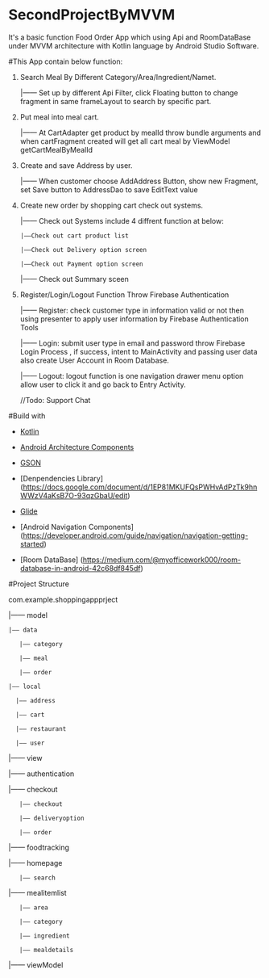 # SecondProjectByMVVM
It's a basic function Food Order App which using Api and RoomDataBase under MVVM architecture with Kotlin language by Android Studio Software.

#This App contain below function:

1. Search Meal By Different Category/Area/Ingredient/Namet.
   
   |—— Set up by different Api Filter, click Floating button to change fragment in same frameLayout to search by specific part.
 
2. Put meal into meal cart.  

   |—— At CartAdapter get product by mealId throw bundle arguments and when cartFragment created  will get all cart meal by ViewModel getCartMealByMealId   
   
3. Create and save Address by user.  
   
   |—— When customer choose AddAddress Button, show new Fragment, set Save button to AddressDao to save EditText value
   
4. Create new order by shopping cart check out systems.
   
   |—— Check out Systems include 4 diffrent function at below:
       
       |——Check out cart product list
                 
       |——Check out Delivery option screen
                 
       |——Check out Payment option screen
               
      |—— Check out Summary sceen
   
5. Register/Login/Logout Function Throw Firebase Authentication
   
   |—— Register: check customer type in information valid or not then using presenter to apply user information by Firebase Authentication Tools                          
   
   |—— Login:    submit user type in email and password throw Firebase Login Process , if success, intent to MainActivity and passing user data also create User Account in Room Database.
   
   |—— Logout:   logout function is one navigation drawer menu option allow user to click it and go back to Entry Activity.
   
   //Todo: Support Chat

#Build with

- [Kotlin](https://kotlinlang.org/) 

- [Android Architecture Components](https://medium.com/@myofficework000/mvvm-architecture-using-repository-pattern-for-beginners-181a5df3fff8) 

- [GSON](https://github.com/google/gson)

- [Denpendencies Library] (https://docs.google.com/document/d/1EP81MKUFQsPWHvAdPzTk9hnWWzV4aKsB7O-93qzGbaU/edit)

- [Glide](https://github.com/bumptech/glide) 

- [Android Navigation Components] (https://developer.android.com/guide/navigation/navigation-getting-started)

- [Room DataBase] (https://medium.com/@myofficework000/room-database-in-android-42c68df845df)

#Project Structure 

com.example.shoppingappprject    

|—— model

    |—— data
      
       |—— category
      
       |—— meal
      
       |—— order
    
    |—— local
    
      |—— address
      
      |—— cart
      
      |—— restaurant
      
      |—— user

       
|—— view

   |—— authentication
   
   |—— checkout
   
       |—— checkout
       
       |—— deliveryoption
       
       |—— order
       
   |—— foodtracking
   
   |—— homepage
   
       |—— search
   
   |—— mealitemlist
       
       |—— area
       
       |—— category
       
       |—— ingredient
       
       |—— mealdetails

|—— viewModel



